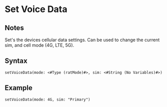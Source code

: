 # Set Voice Data

## Notes
Set's the devices cellular data settings. Can be used to change the current sim, and cell mode (4G, LTE, 5G).

## Syntax

```
setVoiceData(mode: <#Type (ratMode)#>, sim: <#String (No Variables)#>)
```

## Example
```
setVoiceData(mode: 4G, sim: "Primary")
```